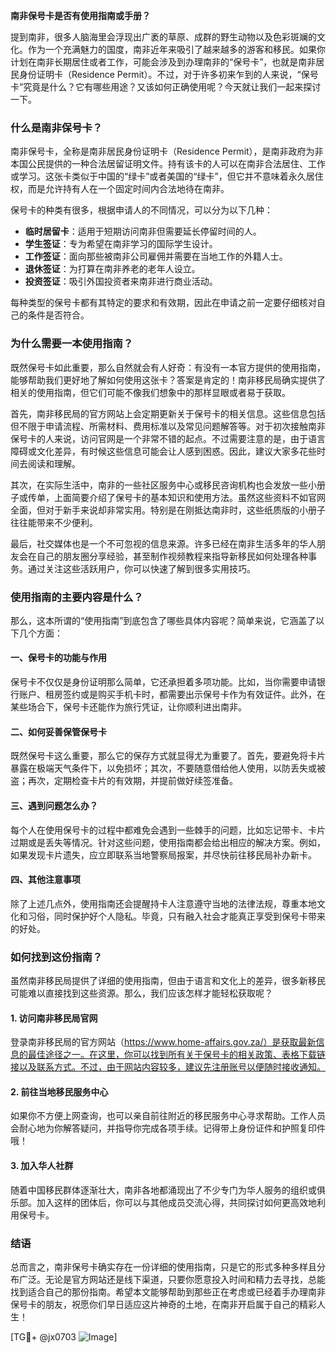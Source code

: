 **南非保号卡是否有使用指南或手册？**

提到南非，很多人脑海里会浮现出广袤的草原、成群的野生动物以及色彩斑斓的文化。作为一个充满魅力的国度，南非近年来吸引了越来越多的游客和移民。如果你计划在南非长期居住或者工作，可能会涉及到办理南非的“保号卡”，也就是南非居民身份证明卡（Residence Permit）。不过，对于许多初来乍到的人来说，“保号卡”究竟是什么？它有哪些用途？又该如何正确使用呢？今天就让我们一起来探讨一下。

### 什么是南非保号卡？

南非保号卡，全称是南非居民身份证明卡（Residence Permit），是南非政府为非本国公民提供的一种合法居留证明文件。持有该卡的人可以在南非合法居住、工作或学习。这张卡类似于中国的“绿卡”或者美国的“绿卡”，但它并不意味着永久居住权，而是允许持有人在一个固定时间内合法地待在南非。

保号卡的种类有很多，根据申请人的不同情况，可以分为以下几种：
- **临时居留卡**：适用于短期访问南非但需要延长停留时间的人。
- **学生签证**：专为希望在南非学习的国际学生设计。
- **工作签证**：面向那些被南非公司雇佣并需要在当地工作的外籍人士。
- **退休签证**：为打算在南非养老的老年人设立。
- **投资签证**：吸引外国投资者来南非进行商业活动。

每种类型的保号卡都有其特定的要求和有效期，因此在申请之前一定要仔细核对自己的条件是否符合。

### 为什么需要一本使用指南？

既然保号卡如此重要，那么自然就会有人好奇：有没有一本官方提供的使用指南，能够帮助我们更好地了解如何使用这张卡？答案是肯定的！南非移民局确实提供了相关的使用指南，但它们可能不像我们想象中的那样显眼或者易于获取。

首先，南非移民局的官方网站上会定期更新关于保号卡的相关信息。这些信息包括但不限于申请流程、所需材料、费用标准以及常见问题解答等。对于初次接触南非保号卡的人来说，访问官网是一个非常不错的起点。不过需要注意的是，由于语言障碍或文化差异，有时候这些信息可能会让人感到困惑。因此，建议大家多花些时间去阅读和理解。

其次，在实际生活中，南非的一些社区服务中心或移民咨询机构也会发放一些小册子或传单，上面简要介绍了保号卡的基本知识和使用方法。虽然这些资料不如官网全面，但对于新手来说却非常实用。特别是在刚抵达南非时，这些纸质版的小册子往往能带来不少便利。

最后，社交媒体也是一个不可忽视的信息来源。许多已经在南非生活多年的华人朋友会在自己的朋友圈分享经验，甚至制作视频教程来指导新移民如何处理各种事务。通过关注这些活跃用户，你可以快速了解到很多实用技巧。

### 使用指南的主要内容是什么？

那么，这本所谓的“使用指南”到底包含了哪些具体内容呢？简单来说，它涵盖了以下几个方面：

#### 一、保号卡的功能与作用

保号卡不仅仅是身份证明那么简单，它还承担着多项功能。比如，当你需要申请银行账户、租房签约或是购买手机卡时，都需要出示保号卡作为有效证件。此外，在某些场合下，保号卡还能作为旅行凭证，让你顺利进出南非。

#### 二、如何妥善保管保号卡

既然保号卡这么重要，那么它的保存方式就显得尤为重要了。首先，要避免将卡片暴露在极端天气条件下，以免损坏；其次，不要随意借给他人使用，以防丢失或被盗；再次，定期检查卡片的有效期，并提前做好续签准备。

#### 三、遇到问题怎么办？

每个人在使用保号卡的过程中都难免会遇到一些棘手的问题，比如忘记带卡、卡片过期或是丢失等情况。针对这些问题，使用指南都会给出相应的解决方案。例如，如果发现卡片遗失，应立即联系当地警察局报案，并尽快前往移民局补办新卡。

#### 四、其他注意事项

除了上述几点外，使用指南还会提醒持卡人注意遵守当地的法律法规，尊重本地文化和习俗，同时保护好个人隐私。毕竟，只有融入社会才能真正享受到保号卡带来的好处。

### 如何找到这份指南？

虽然南非移民局提供了详细的使用指南，但由于语言和文化上的差异，很多新移民可能难以直接找到这些资源。那么，我们应该怎样才能轻松获取呢？

#### 1. 访问南非移民局官网

登录南非移民局的官方网站（https://www.home-affairs.gov.za/）是获取最新信息的最佳途径之一。在这里，你可以找到所有关于保号卡的相关政策、表格下载链接以及联系方式。不过，由于网站内容较多，建议先注册账号以便随时接收通知。

#### 2. 前往当地移民服务中心

如果你不方便上网查询，也可以亲自前往附近的移民服务中心寻求帮助。工作人员会耐心地为你解答疑问，并指导你完成各项手续。记得带上身份证件和护照复印件哦！

#### 3. 加入华人社群

随着中国移民群体逐渐壮大，南非各地都涌现出了不少专门为华人服务的组织或俱乐部。加入这样的团体后，你可以与其他成员交流心得，共同探讨如何更高效地利用保号卡。

### 结语

总而言之，南非保号卡确实存在一份详细的使用指南，只是它的形式多种多样且分布广泛。无论是官方网站还是线下渠道，只要你愿意投入时间和精力去寻找，总能找到适合自己的那份指南。希望本文能够帮助到那些正在考虑或已经着手办理南非保号卡的朋友，祝愿你们早日适应这片神奇的土地，在南非开启属于自己的精彩人生！

[TG💪+ @jx0703 ![Image](https://github.com/user-attachments/assets/dbca1d08-cadb-493c-b0ec-ad6f7a83f270)]